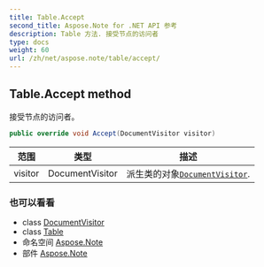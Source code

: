 ```yaml
---
title: Table.Accept
second_title: Aspose.Note for .NET API 参考
description: Table 方法. 接受节点的访问者
type: docs
weight: 60
url: /zh/net/aspose.note/table/accept/
---
```

## Table.Accept method

接受节点的访问者。

```csharp
public override void Accept(DocumentVisitor visitor)
```

| 范围 | 类型 | 描述 |
| --- | --- | --- |
| visitor | DocumentVisitor | 派生类的对象[`DocumentVisitor`](../../documentvisitor/). |

### 也可以看看

* class [DocumentVisitor](../../documentvisitor/)
* class [Table](../)
* 命名空间 [Aspose.Note](../../table/)
* 部件 [Aspose.Note](../../../)


